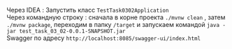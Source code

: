 Через IDEA : Запустить класс `TestTask0302Application`
\
Через командную строку : сначала в корне проекта `./mvnw clean` , затем `./mvnw package`, переходим в папку `/target` и запускаем командой `java -jar test_task_03_02-0.0.1-SNAPSHOT.jar`
\
Swagger по адресу `http://localhost:8085/swagger-ui/index.html`
